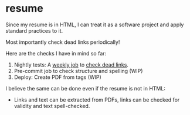 # resume

Since my resume is in HTML, I can treat it as a software project and apply standard practices to it.

Most importantly check dead links periodically!



Here are the checks I have in mind so far:

1. Nightly tests: A [weekly job](https://github.com/diaasami/resume/actions/workflows/weekly.yml) to [check dead links](https://github.com/diaasami/resume/blob/master/check_resume_links.py).
1. Pre-commit job to check structure and spelling (WIP)
1. Deploy: Create PDF from tags (WIP)

I believe the same can be done even if the resume is not in HTML:
* Links and text can be extracted from PDFs, links can be checked for validity and text spell-checked.
